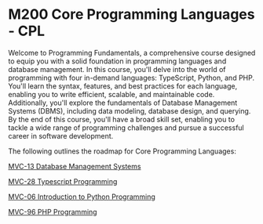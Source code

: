 # M200 Core Programming Languages - CPL
Welcome to Programming Fundamentals, a comprehensive course designed to equip you with a solid foundation in programming languages and database management. In this course, you'll delve into the world of programming with four in-demand languages: TypeScript, Python, and PHP. You'll learn the syntax, features, and best practices for each language, enabling you to write efficient, scalable, and maintainable code. Additionally, you'll explore the fundamentals of Database Management Systems (DBMS), including data modeling, database design, and querying. By the end of this course, you'll have a broad skill set, enabling you to tackle a wide range of programming challenges and pursue a successful career in software development.

The following outlines the roadmap for Core Programming Languages:

[MVC-13 Database Management Systems](/Courses/DBMS/Readme.md)

[MVC-28 Typescript Programming](/Courses/TS/Readme.md)

[MVC-06 Introduction to Python Programming](/Courses/Introduction_to_Python_Programming/Readme.md)

[MVC-96 PHP Programming](/Courses/PHP/Readme.md)
